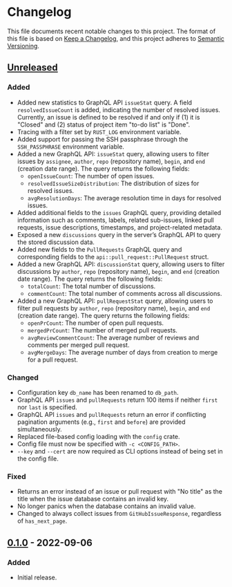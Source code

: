 # Changelog

This file documents recent notable changes to this project. The format of this
file is based on [Keep a Changelog](https://keepachangelog.com/en/1.0.0/), and
this project adheres to [Semantic Versioning](https://semver.org/spec/v2.0.0.html).

## [Unreleased]

### Added

- Added new statistics to GraphQL API `issueStat` query. A field
  `resolvedIssueCount` is added, indicating the number of resolved issues.
  Currently, an issue is defined to be resolved if and only if (1) it is
  "Closed" and (2) status of project item "to-do list" is "Done".
- Tracing with a filter set by `RUST_LOG` environment variable.
- Added support for passing the SSH passphrase through the `SSH_PASSPHRASE`
  environment variable.
- Added a new GraphQL API: `issueStat` query, allowing users to filter issues by
  `assignee`, `author`, `repo` (repository name), `begin`, and `end` (creation
  date range). The query returns the following fields:
  - `openIssueCount`: The number of open issues.
  - `resolvedIssueSizeDistribution`: The distribution of sizes for resolved issues.
  - `avgResolutionDays`: The average resolution time in days for resolved issues.
- Added additional fields to the `issues` GraphQL query, providing detailed
  information such as comments, labels, related sub-issues, linked pull
  requests, issue descriptions, timestamps, and project-related metadata.
- Exposed a new `discussions` query in the server’s GraphQL API to query the
  stored discussion data.
- Added new fields to the `PullRequests` GraphQL query and corresponding fields
  to the `api::pull_request::PullRequest` struct.
- Added a new GraphQL API: `discussionStat` query, allowing users to filter
  discussions by `author`, `repo` (repository name), `begin`, and `end`
  (creation date range). The query returns the following fields:
  - `totalCount`: The total number of discussions.
  - `commentCount`: The total number of comments across all discussions.
- Added a new GraphQL API: `pullRequestStat` query, allowing users to filter
  pull requests by `author`, `repo` (repository name), `begin`, and `end`
  (creation date range). The query returns the following fields:
  - `openPrCount`: The number of open pull requests.
  - `mergedPrCount`: The number of merged pull requests.
  - `avgReviewCommentCount`: The average number of reviews and comments per
    merged pull request.
  - `avgMergeDays`: The average number of days from creation to merge for a pull
    request.

### Changed

- Configuration key `db_name` has been renamed to `db_path`.
- GraphQL API `issues` and `pullRequests` return 100 items if neither `first`
  nor `last` is specified.
- GraphQL API `issues` and `pullRequests` return an error if conflicting
  pagination arguments (e.g., `first` and `before`) are provided simultaneously.
- Replaced file-based config loading with the `config` crate.
- Config file must now be specified with `-c <CONFIG_PATH>`.
- `--key` and `--cert` are now required as CLI options instead of being set in
  the config file.

### Fixed

- Returns an error instead of an issue or pull request with "No title" as the
  title when the issue database contains an invalid key.
- No longer panics when the database contains an invalid value.
- Changed to always collect issues from `GitHubIssueResponse`, regardless of `has_next_page`.

## [0.1.0] - 2022-09-06

### Added

- Initial release.

[Unreleased]: https://github.com/aicers/github-dashboard-server/compare/0.1.0...main
[0.1.0]: https://github.com/aicers/github-dashboard-server/tree/0.1.0
